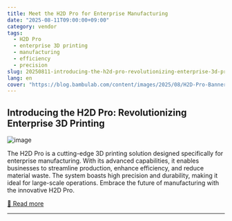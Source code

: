 ```yaml
---
title: Meet the H2D Pro for Enterprise Manufacturing
date: "2025-08-11T09:00:00+09:00"
category: vendor
tags:
  - H2D Pro
  - enterprise 3D printing
  - manufacturing
  - efficiency
  - precision
slug: 20250811-introducing-the-h2d-pro-revolutionizing-enterprise-3d-printing
lang: en
cover: "https://blog.bambulab.com/content/images/2025/08/H2D-Pro-Banner.png"
---
```


## Introducing the H2D Pro: Revolutionizing Enterprise 3D Printing
![image](https://blog.bambulab.com/content/images/2025/08/H2D-Pro-Banner.png)

The H2D Pro is a cutting-edge 3D printing solution designed specifically for enterprise manufacturing. With its advanced capabilities, it enables businesses to streamline production, enhance efficiency, and reduce material waste. The system boasts high precision and durability, making it ideal for large-scale operations. Embrace the future of manufacturing with the innovative H2D Pro.

[🔗 Read more](https://blog.bambulab.com/bambu-lab-launches-h2d-pro-for-enterprise-manufacturing/)

---